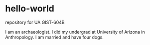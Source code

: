 # hello-world
repository for UA GIST-604B

I am an archaeologist.
I did my undergrad at University of Arizona in Anthropology.
I am married and have four dogs.
